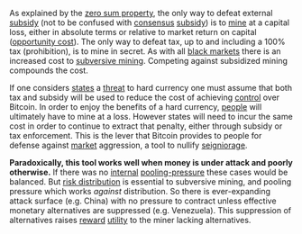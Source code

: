 As explained by the [zero sum property](Zero-Sum-Property), the only way to defeat external [subsidy](https://en.wikipedia.org/wiki/Subsidy) (not to be confused with [consensus](Glossary#consensus) [subsidy](Glossary#subsidy)) is to [mine](Glossary#mine) at a capital loss, either in absolute terms or relative to market return on capital ([opportunity cost](https://en.wikipedia.org/wiki/Opportunity_cost)). The only way to defeat tax, up to and including a 100% tax (prohibition), is to mine in secret. As with all [black markets](https://en.wikipedia.org/wiki/Black_market) there is an increased cost to [subversive mining](https://www.theatlantic.com/magazine/archive/2017/09/big-in-venezuela/534177). Competing against subsidized mining compounds the cost.

If one considers [states](Glossary#state) a [threat](Axiom-of-Resistance) to hard currency one must assume that both tax and subsidy will be used to reduce the cost of achieving [control](Glossary#power) over Bitcoin. In order to enjoy the benefits of a hard currency, [people](Glossary#person) will ultimately have to mine at a loss. However states will need to incur the same cost in order to continue to extract that penalty, either through subsidy or tax enforcement. This is the lever that Bitcoin provides to people for defense against [market](Glossary#market) aggression, a tool to nullify [seigniorage](https://en.wikipedia.org/wiki/Seigniorage).

**Paradoxically, this tool works well when money is under attack and poorly otherwise.** If there was no [internal](Glossary#consensus-rules) [pooling-pressure](Pooling-Pressure-Risk) these cases would be balanced. But [risk distribution](Risk-Sharing-Principle) is essential to subversive mining, and pooling pressure which works *against* distribution. So there is ever-expanding attack surface (e.g. China) with no pressure to contract unless effective monetary alternatives are suppressed (e.g. Venezuela). This suppression of alternatives raises [reward](Glossary#reward) [utility](Glossary#utility) to the miner lacking alternatives.
